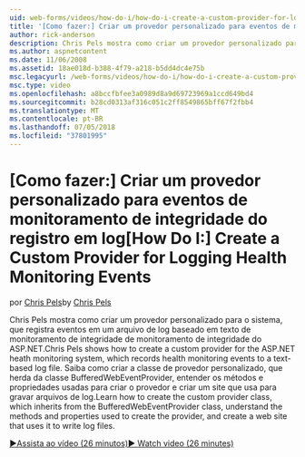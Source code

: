 ```yaml
---
uid: web-forms/videos/how-do-i/how-do-i-create-a-custom-provider-for-logging-health-monitoring-events
title: '[Como fazer:] Criar um provedor personalizado para eventos de monitoramento de integridade do registro em log | Microsoft Docs'
author: rick-anderson
description: Chris Pels mostra como criar um provedor personalizado para o sistema, que registra eventos em um arquivo de log baseado em texto de monitoramento de integridade de monitoramento de integridade do ASP.NET. LE...
ms.author: aspnetcontent
ms.date: 11/06/2008
ms.assetid: 18ae018d-b388-4f79-a218-b5dd4dc4e75b
msc.legacyurl: /web-forms/videos/how-do-i/how-do-i-create-a-custom-provider-for-logging-health-monitoring-events
msc.type: video
ms.openlocfilehash: a8bccfbfee3a0989d8a9d69723969a1ccd649bd4
ms.sourcegitcommit: b28cd0313af316c051c2ff8549865bff67f2fbb4
ms.translationtype: MT
ms.contentlocale: pt-BR
ms.lasthandoff: 07/05/2018
ms.locfileid: "37801995"
---
```

<a name="how-do-i-create-a-custom-provider-for-logging-health-monitoring-events"></a><span data-ttu-id="d8782-104">[Como fazer:] Criar um provedor personalizado para eventos de monitoramento de integridade do registro em log</span><span class="sxs-lookup"><span data-stu-id="d8782-104">[How Do I:] Create a Custom Provider for Logging Health Monitoring Events</span></span>
====================
<span data-ttu-id="d8782-105">por [Chris Pels](https://twitter.com/chrispels)</span><span class="sxs-lookup"><span data-stu-id="d8782-105">by [Chris Pels](https://twitter.com/chrispels)</span></span>

<span data-ttu-id="d8782-106">Chris Pels mostra como criar um provedor personalizado para o sistema, que registra eventos em um arquivo de log baseado em texto de monitoramento de integridade de monitoramento de integridade do ASP.NET.</span><span class="sxs-lookup"><span data-stu-id="d8782-106">Chris Pels shows how to create a custom provider for the ASP.NET heath monitoring system, which records health monitoring events to a text-based log file.</span></span> <span data-ttu-id="d8782-107">Saiba como criar a classe de provedor personalizado, que herda da classe BufferedWebEventProvider, entender os métodos e propriedades usadas para criar o provedor e criar um site que usa para gravar arquivos de log.</span><span class="sxs-lookup"><span data-stu-id="d8782-107">Learn how to create the custom provider class, which inherits from the BufferedWebEventProvider class, understand the methods and properties used to create the provider, and create a web site that uses it to write log files.</span></span>

[<span data-ttu-id="d8782-108">&#9654;Assista ao vídeo (26 minutos)</span><span class="sxs-lookup"><span data-stu-id="d8782-108">&#9654; Watch video (26 minutes)</span></span>](https://channel9.msdn.com/Blogs/ASP-NET-Site-Videos/how-do-i-create-a-custom-provider-for-logging-health-monitoring-events)
